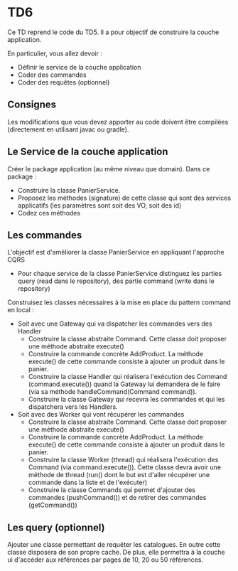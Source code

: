 # TD6

Ce TD reprend le code du TD5. Il a pour objectif de construire la couche application.

En particulier, vous allez devoir :

* Définir le service de la couche application 
* Coder des commandes
* Coder des requêtes (optionnel)

## Consignes

Les modifications que vous devez apporter au code doivent être compilées (directement en utilisant javac ou gradle).

## Le Service de la couche application

Créer le package application (au même niveau que domain). Dans ce package :

* Construire la classe PanierService.
* Proposez les méthodes (signature) de cette classe qui sont des services applicatifs (les paramètres sont soit des VO, soit des id)
* Codez ces méthodes 

## Les commandes

L'objectif est d'améliorer la classe PanierService en appliquant l'approche CQRS

* Pour chaque service de la classe PanierService distinguez les parties query (read dans le repository), des partie command (write dans le repository)

Construisez les classes nécessaires à la mise en place du pattern command en local :

* Soit avec une Gateway qui va dispatcher les commandes vers des Handler
    * Construire la classe abstraite Command. Cette classe doit proposer une méthode abstraite execute()
    * Construire la commande concrète AddProduct. La méthode execute() de cette commande consiste à ajouter un produit dans le panier.
    * Construire la classe Handler qui réalisera l'exécution des Command (command.execute()) quand la Gateway lui demandera de le faire (via sa méthode handleCommand(Command command)).
    * Construire la classe Gateway qui recevra les commandes et qui les dispatchera vers les Handlers. 
* Soit avec des Worker qui vont récupérer les commandes
    * Construire la classe abstraite Command. Cette classe doit proposer une méthode abstraite execute()
    * Construire la commande concrète AddProduct. La méthode execute() de cette commande consiste à ajouter un produit dans le panier.
    * Construire la classe Worker (thread) qui réalisera l'exécution des Command (via command.execute()). Cette classe devra avoir une méthode de thread (run() dont le but est d'aller récupérer une commande dans la liste et de l'exécuter) 
    * Construire la classe Commands qui permet d'ajouter des commandes (pushCommand()) et de retirer des commandes (getCommand())
    

## Les query (optionnel)

Ajouter une classe permettant de requêter les catalogues. En outre cette classe disposera de son propre cache. De plus, elle permettra à la couche ui d'accéder aux références par pages de 10, 20 ou 50 références.

